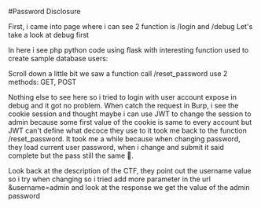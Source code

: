 #Password Disclosure

First, i came into page where i can see 2 function is /login and /debug
Let's take a look at debug first

In here i see php python code using flask with interesting function used to create sample database users:

Scroll down a little bit we saw a function call /reset_password use 2 methods: GET, POST

Nothing else to see here so i tried to login with user account expose in debug and it got no problem. When catch the request in Burp, i see the cookie session and thought maybe i can use JWT to change the session to admin because some first value of the cookie is same to every account but JWT can't define what decoce they use to it took me back to the function /reset_password. It took me a while because when changing password, they load current user password, when i change and submit it said complete but the pass still the same 🤣.

Look back at the description of the CTF, they point out the username value so i try when changing so i tried add more parameter in the url &username=admin and look at the response we get the value of the admin password
